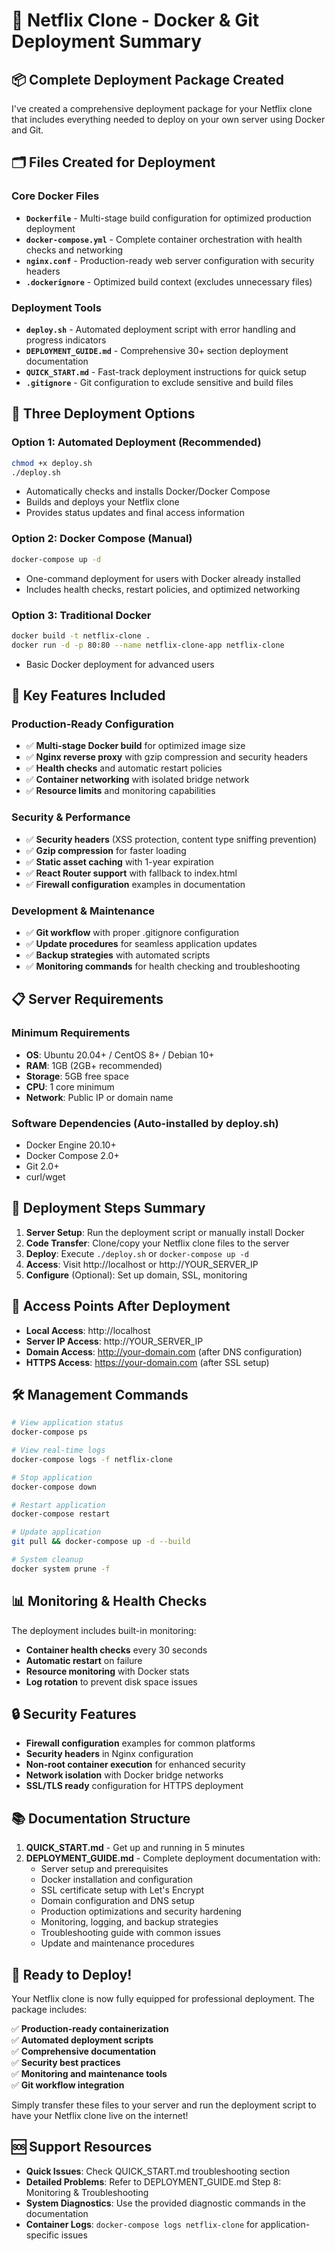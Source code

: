 # 🐳 Netflix Clone - Docker & Git Deployment Summary

## 📦 Complete Deployment Package Created

I've created a comprehensive deployment package for your Netflix clone that includes everything needed to deploy on your own server using Docker and Git.

## 🗂 Files Created for Deployment

### Core Docker Files
- **`Dockerfile`** - Multi-stage build configuration for optimized production deployment
- **`docker-compose.yml`** - Complete container orchestration with health checks and networking
- **`nginx.conf`** - Production-ready web server configuration with security headers
- **`.dockerignore`** - Optimized build context (excludes unnecessary files)

### Deployment Tools
- **`deploy.sh`** - Automated deployment script with error handling and progress indicators
- **`DEPLOYMENT_GUIDE.md`** - Comprehensive 30+ section deployment documentation
- **`QUICK_START.md`** - Fast-track deployment instructions for quick setup
- **`.gitignore`** - Git configuration to exclude sensitive and build files

## 🚀 Three Deployment Options

### Option 1: Automated Deployment (Recommended)
```bash
chmod +x deploy.sh
./deploy.sh
```
- Automatically checks and installs Docker/Docker Compose
- Builds and deploys your Netflix clone
- Provides status updates and final access information

### Option 2: Docker Compose (Manual)
```bash
docker-compose up -d
```
- One-command deployment for users with Docker already installed
- Includes health checks, restart policies, and optimized networking

### Option 3: Traditional Docker
```bash
docker build -t netflix-clone .
docker run -d -p 80:80 --name netflix-clone-app netflix-clone
```
- Basic Docker deployment for advanced users

## 🌟 Key Features Included

### Production-Ready Configuration
- ✅ **Multi-stage Docker build** for optimized image size
- ✅ **Nginx reverse proxy** with gzip compression and security headers
- ✅ **Health checks** and automatic restart policies
- ✅ **Container networking** with isolated bridge network
- ✅ **Resource limits** and monitoring capabilities

### Security & Performance
- ✅ **Security headers** (XSS protection, content type sniffing prevention)
- ✅ **Gzip compression** for faster loading
- ✅ **Static asset caching** with 1-year expiration
- ✅ **React Router support** with fallback to index.html
- ✅ **Firewall configuration** examples in documentation

### Development & Maintenance
- ✅ **Git workflow** with proper .gitignore configuration
- ✅ **Update procedures** for seamless application updates
- ✅ **Backup strategies** with automated scripts
- ✅ **Monitoring commands** for health checking and troubleshooting

## 📋 Server Requirements

### Minimum Requirements
- **OS**: Ubuntu 20.04+ / CentOS 8+ / Debian 10+
- **RAM**: 1GB (2GB+ recommended)
- **Storage**: 5GB free space
- **CPU**: 1 core minimum
- **Network**: Public IP or domain name

### Software Dependencies (Auto-installed by deploy.sh)
- Docker Engine 20.10+
- Docker Compose 2.0+
- Git 2.0+
- curl/wget

## 🎯 Deployment Steps Summary

1. **Server Setup**: Run the deployment script or manually install Docker
2. **Code Transfer**: Clone/copy your Netflix clone files to the server
3. **Deploy**: Execute `./deploy.sh` or `docker-compose up -d`
4. **Access**: Visit http://localhost or http://YOUR_SERVER_IP
5. **Configure** (Optional): Set up domain, SSL, monitoring

## 🔗 Access Points After Deployment

- **Local Access**: http://localhost
- **Server IP Access**: http://YOUR_SERVER_IP
- **Domain Access**: http://your-domain.com (after DNS configuration)
- **HTTPS Access**: https://your-domain.com (after SSL setup)

## 🛠 Management Commands

```bash
# View application status
docker-compose ps

# View real-time logs
docker-compose logs -f netflix-clone

# Stop application
docker-compose down

# Restart application
docker-compose restart

# Update application
git pull && docker-compose up -d --build

# System cleanup
docker system prune -f
```

## 📊 Monitoring & Health Checks

The deployment includes built-in monitoring:
- **Container health checks** every 30 seconds
- **Automatic restart** on failure
- **Resource monitoring** with Docker stats
- **Log rotation** to prevent disk space issues

## 🔒 Security Features

- **Firewall configuration** examples for common platforms
- **Security headers** in Nginx configuration
- **Non-root container execution** for enhanced security
- **Network isolation** with Docker bridge networks
- **SSL/TLS ready** configuration for HTTPS deployment

## 📚 Documentation Structure

1. **QUICK_START.md** - Get up and running in 5 minutes
2. **DEPLOYMENT_GUIDE.md** - Complete deployment documentation with:
   - Server setup and prerequisites
   - Docker installation and configuration
   - SSL certificate setup with Let's Encrypt
   - Domain configuration and DNS setup
   - Production optimizations and security hardening
   - Monitoring, logging, and backup strategies
   - Troubleshooting guide with common issues
   - Update and maintenance procedures

## 🎉 Ready to Deploy!

Your Netflix clone is now fully equipped for professional deployment. The package includes:

✅ **Production-ready containerization**  
✅ **Automated deployment scripts**  
✅ **Comprehensive documentation**  
✅ **Security best practices**  
✅ **Monitoring and maintenance tools**  
✅ **Git workflow integration**  

Simply transfer these files to your server and run the deployment script to have your Netflix clone live on the internet!

## 🆘 Support Resources

- **Quick Issues**: Check QUICK_START.md troubleshooting section
- **Detailed Problems**: Refer to DEPLOYMENT_GUIDE.md Step 8: Monitoring & Troubleshooting
- **System Diagnostics**: Use the provided diagnostic commands in the documentation
- **Container Logs**: `docker-compose logs netflix-clone` for application-specific issues